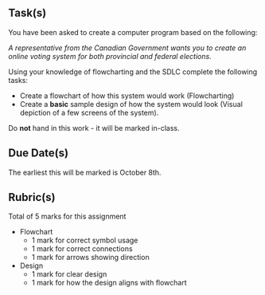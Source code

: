 Task(s)
-------

You have been asked to create a computer program based on the following:

_A representative from the Canadian Government wants you to create an online voting system for both provincial and federal elections._

Using your knowledge of flowcharting and the SDLC complete the following tasks:
* Create a flowchart of how this system would work (Flowcharting)
* Create a **basic** sample design of how the system would look (Visual depiction of a few screens of the system).

Do **not** hand in this work - it will be marked in-class.

Due Date(s)
-----------
The earliest this will be marked is October 8th.

Rubric(s)
---------
Total of 5 marks for this assignment

- Flowchart
  - 1 mark for correct symbol usage
  - 1 mark for correct connections
  - 1 mark for arrows showing direction
- Design
  - 1 mark for clear design
  - 1 mark for how the design aligns with flowchart
